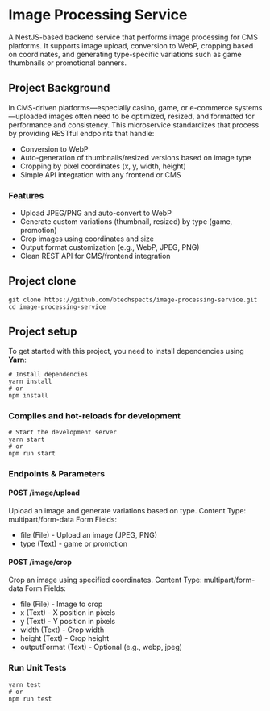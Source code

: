 # Image Processing Service
A NestJS-based backend service that performs image processing for CMS platforms. It supports image upload, conversion to WebP, cropping based on coordinates, and generating type-specific variations such as game thumbnails or promotional banners.

## Project Background
In CMS-driven platforms—especially casino, game, or e-commerce systems—uploaded images often need to be optimized, resized, and formatted for performance and consistency. This microservice standardizes that process by providing RESTful endpoints that handle:
- Conversion to WebP
- Auto-generation of thumbnails/resized versions based on image type
- Cropping by pixel coordinates (x, y, width, height)
- Simple API integration with any frontend or CMS

### Features
- Upload JPEG/PNG and auto-convert to WebP
- Generate custom variations (thumbnail, resized) by type (game, promotion)
- Crop images using coordinates and size
- Output format customization (e.g., WebP, JPEG, PNG)
- Clean REST API for CMS/frontend integration

## Project clone
```
git clone https://github.com/btechspects/image-processing-service.git
cd image-processing-service
```

## Project setup
To get started with this project, you need to install dependencies using **Yarn**:

```
# Install dependencies
yarn install
# or
npm install
```

### Compiles and hot-reloads for development
```
# Start the development server
yarn start
# or
npm run start
```

### Endpoints & Parameters
#### POST /image/upload
Upload an image and generate variations based on type.
Content Type: multipart/form-data
Form Fields:
- file (File) - Upload an image (JPEG, PNG)
- type (Text) - game or promotion

#### POST /image/crop
Crop an image using specified coordinates.
Content Type: multipart/form-data
Form Fields:
- file (File) - Image to crop
- x (Text) - X position in pixels
- y (Text) - Y position in pixels
- width (Text) - Crop width
- height (Text) - Crop height
- outputFormat (Text) - Optional (e.g., webp, jpeg)

### Run Unit Tests
```
yarn test
# or
npm run test
```
